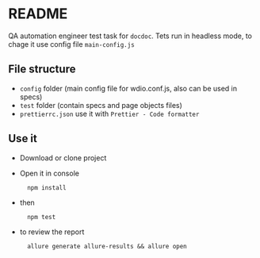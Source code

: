 # README
QA automation engineer test task for `docdoc`.
Tets run in headless mode, to chage it use config file `main-config.js`

## File structure
- `config` folder (main config file for wdio.conf.js, also can be used in specs)
- `test` folder (contain specs and page objects files)
- `prettierrc.json` use it with `Prettier - Code formatter`

## Use it
- Download or clone project
- Open it in console
        
        npm install
- then
        
        npm test

- to review the report

        allure generate allure-results && allure open   

